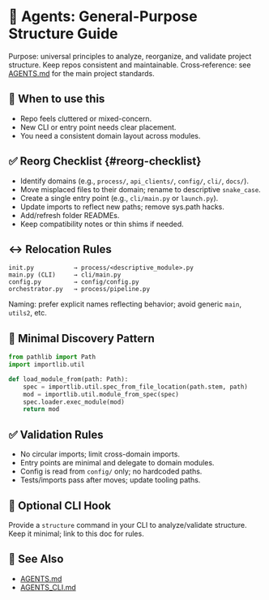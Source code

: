 # 📐 Agents: General-Purpose Structure Guide

Purpose: universal principles to analyze, reorganize, and validate project structure. Keep repos consistent and maintainable. Cross‑reference: see [AGENTS.md](AGENTS.md#planning-workflow) for the main project standards.

## 🧭 When to use this
- Repo feels cluttered or mixed-concern.
- New CLI or entry point needs clear placement.
- You need a consistent domain layout across modules.

## ✅ Reorg Checklist {#reorg-checklist}
- Identify domains (e.g., `process/`, `api_clients/`, `config/`, `cli/`, `docs/`).
- Move misplaced files to their domain; rename to descriptive `snake_case`.
- Create a single entry point (e.g., `cli/main.py` or `launch.py`).
- Update imports to reflect new paths; remove sys.path hacks.
- Add/refresh folder READMEs.
- Keep compatibility notes or thin shims if needed.

## ↔️ Relocation Rules
```
init.py           → process/<descriptive_module>.py
main.py (CLI)     → cli/main.py
config.py         → config/config.py
orchestrator.py   → process/pipeline.py
```

Naming: prefer explicit names reflecting behavior; avoid generic `main`, `utils2`, etc.

## 🔎 Minimal Discovery Pattern
```python
from pathlib import Path
import importlib.util

def load_module_from(path: Path):
    spec = importlib.util.spec_from_file_location(path.stem, path)
    mod = importlib.util.module_from_spec(spec)
    spec.loader.exec_module(mod)
    return mod
```

## ✅ Validation Rules
- No circular imports; limit cross-domain imports.
- Entry points are minimal and delegate to domain modules.
- Config is read from `config/` only; no hardcoded paths.
- Tests/imports pass after moves; update tooling paths.

## 🧰 Optional CLI Hook
Provide a `structure` command in your CLI to analyze/validate structure. Keep it minimal; link to this doc for rules.

## 🔗 See Also
- [AGENTS.md](AGENTS.md#tldr)
- [AGENTS_CLI.md](AGENTS_CLI.md#cli-architecture)

